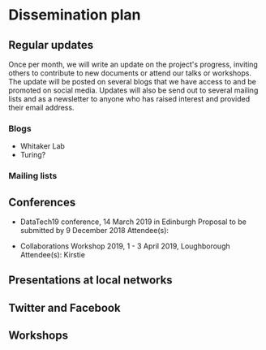 # Dissemination plan

## Regular updates
Once per month, we will write an update on the project's progress, inviting others to contribute to new documents or attend our talks or workshops.
The update will be posted on several blogs that we have access to and be promoted on social media. Updates will also be send out to several mailing lists and as a newsletter to anyone who has raised interest and provided their email address.

### Blogs
- Whitaker Lab
- Turing?

### Mailing lists



## Conferences
- DataTech19 conference, 14 March 2019 in Edinburgh
  Proposal to be submitted by 9 December 2018
  Attendee(s):

- Collaborations Workshop 2019, 1 - 3 April 2019, Loughborough
  Attendee(s): Kirstie


## Presentations at local networks



## Twitter and Facebook

## Workshops
